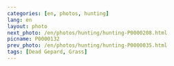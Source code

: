 ```yaml
---
categories: [en, photos, hunting]
lang: en
layout: photo
next_photo: /en/photos/hunting/hunting-P0000208.html
picname: P0000132
prev_photo: /en/photos/hunting/hunting-P0000035.html
tags: [Dead Gepard, Grass]
---
```

